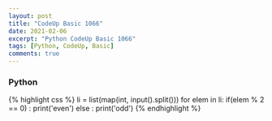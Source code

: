 ```yaml
---
layout: post
title: "CodeUp Basic 1066"
date: 2021-02-06
excerpt: "Python CodeUp Basic 1066"
tags: [Python, CodeUp, Basic]
comments: true
---
```


### Python
{% highlight css %}
li = list(map(int, input().split()))
for elem in li:
    if(elem % 2 == 0) : print('even')
    else : print('odd')
{% endhighlight %}